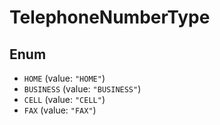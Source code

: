 # TelephoneNumberType

## Enum

* `HOME` (value: `"HOME"`)
* `BUSINESS` (value: `"BUSINESS"`)
* `CELL` (value: `"CELL"`)
* `FAX` (value: `"FAX"`)
